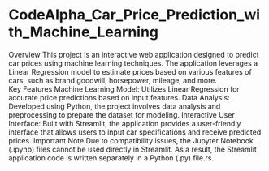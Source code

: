 # CodeAlpha_Car_Price_Prediction_with_Machine_Learning
Overview
This project is an interactive web application designed to predict car prices using machine learning techniques. The application leverages a Linear Regression model to estimate prices based on various features of cars, such as brand goodwill, horsepower, mileage, and more.
<br>
Key Features
Machine Learning Model: Utilizes Linear Regression for accurate price predictions based on input features.
Data Analysis: Developed using Python, the project involves data analysis and preprocessing to prepare the dataset for modeling.
Interactive User Interface: Built with Streamlit, the application provides a user-friendly interface that allows users to input car specifications and receive predicted prices.
Important Note
Due to compatibility issues, the Jupyter Notebook (.ipynb) files cannot be used directly in Streamlit. As a result, the Streamlit application code is written separately in a Python (.py) file.rs.  
